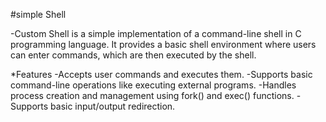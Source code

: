 #simple Shell

-Custom Shell is a simple implementation of a command-line shell in C programming language. It provides a basic shell environment where users can enter commands, which are then executed by the shell.

*Features
-Accepts user commands and executes them.
-Supports basic command-line operations like executing external programs.
-Handles process creation and management using fork() and exec() functions.
-Supports basic input/output redirection.
